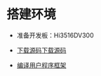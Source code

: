# 搭建环境


- 准备开发板：Hi3516DV300


- [下载源码](../get-code/sourcecode-acquire.md)[下载源码](../get-code/sourcecode-acquire.md)

- [编译用户程序框架](../../readme/包管理子系统.md)

